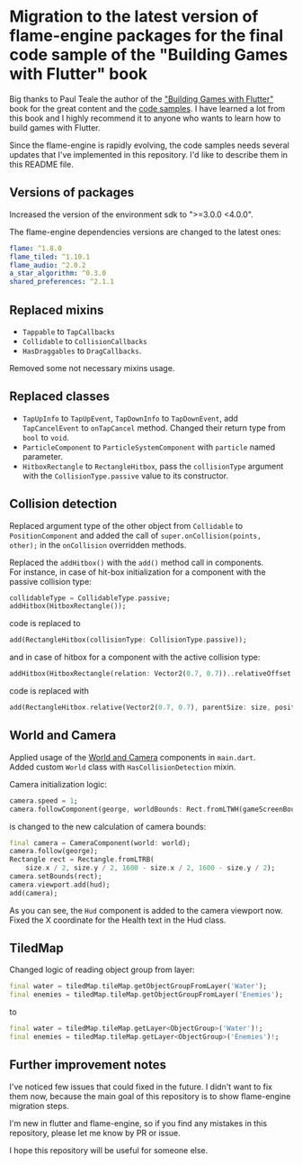 # Migration to the latest version of flame-engine packages for the final code sample of the "Building Games with Flutter" book

Big thanks to Paul Teale the author of the ["Building Games with Flutter"](https://www.amazon.com/Building-Games-Flutter-ultimate-multiplayer/dp/1801816980) book for the great content and the [code samples](https://github.com/PacktPublishing/Building-Games-with-Flutter).
I have learned a lot from this book and I highly recommend it to anyone who wants to learn how to build games with Flutter.

Since the flame-engine is rapidly evolving, the code samples needs several updates that I've implemented in this repository.
I'd like to describe them in this README file.

## Versions of packages

Increased the version of the environment sdk to ">=3.0.0 <4.0.0".

The flame-engine dependencies versions are changed to the latest ones:

```yaml
flame: ^1.8.0
flame_tiled: ^1.10.1
flame_audio: ^2.0.2
a_star_algorithm: ^0.3.0
shared_preferences: ^2.1.1
```

## Replaced mixins 

* `Tappable` to `TapCallbacks`
* `Collidable` to `CollisionCallbacks`
* `HasDraggables` to `DragCallbacks`.

Removed some not necessary mixins usage.

## Replaced classes

* `TapUpInfo` to `TapUpEvent`, `TapDownInfo` to `TapDownEvent`, add `TapCancelEvent` to `onTapCancel` method. Changed their return type from `bool` to `void`. 
* `ParticleComponent` to `ParticleSystemComponent` with `particle` named parameter.
* `HitboxRectangle` to `RectangleHitbox`, pass the `collisionType` argument with the `CollisionType.passive` value to its constructor.

## Collision detection

Replaced argument type of the other object from `Collidable` to `PositionComponent` 
and added the call of `super.onCollision(points, other);` in the `onCollision` overridden methods.

Replaced the `addHitbox()` with the `add()` method call in components.  
For instance, in case of hit-box initialization for a component with the passive collision type: 

```dart
collidableType = CollidableType.passive;
addHitbox(HitboxRectangle());
```

code is replaced to 

```dart
add(RectangleHitbox(collisionType: CollisionType.passive));
```

and in case of hitbox for a component with the active collision type: 

```dart
addHitbox(HitboxRectangle(relation: Vector2(0.7, 0.7))..relativeOffset = Vector2(0.0, 0.1));
```

code is replaced with 

```dart
add(RectangleHitbox.relative(Vector2(0.7, 0.7), parentSize: size, position: Vector2(0.0, 0.1)));
```

## World and Camera

Applied usage of the [World and Camera](https://docs.flame-engine.org/latest/flame/camera_component.html#world) components in `main.dart`.  
Added custom `World` class with `HasCollisionDetection` mixin.

Camera initialization logic:

```dart
camera.speed = 1;
camera.followComponent(george, worldBounds: Rect.fromLTWH(gameScreenBounds.left, gameScreenBounds.top, 1600, 1600));
```

is changed to the new calculation of camera bounds:

```dart
final camera = CameraComponent(world: world);
camera.follow(george);
Rectangle rect = Rectangle.fromLTRB(
    size.x / 2, size.y / 2, 1600 - size.x / 2, 1600 - size.y / 2);
camera.setBounds(rect);
camera.viewport.add(hud);
add(camera);
```

As you can see, the `Hud` component is added to the camera viewport now. Fixed the X coordinate for the Health text in the Hud class.

## TiledMap

Changed logic of reading object group from layer:

```dart
final water = tiledMap.tileMap.getObjectGroupFromLayer('Water');
final enemies = tiledMap.tileMap.getObjectGroupFromLayer('Enemies');
```

to

```dart
final water = tiledMap.tileMap.getLayer<ObjectGroup>('Water')!;
final enemies = tiledMap.tileMap.getLayer<ObjectGroup>('Enemies')!;
```

## Further improvement notes

I've noticed few issues that could fixed in the future. I didn't want to fix them now, because the main goal of this repository is to show flame-engine migration steps. 

I'm new in flutter and flame-engine, so if you find any mistakes in this repository, please let me know by PR or issue.

I hope this repository will be useful for someone else.

